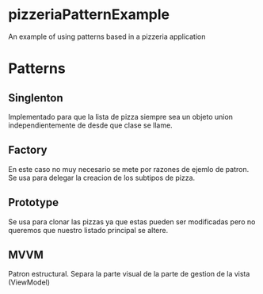 # pizzeriaPatternExample
An example of using patterns based in a pizzeria application

# Patterns

## Singlenton
Implementado para que la lista de pizza siempre sea un objeto union independientemente de desde que clase se llame.

## Factory 
En este caso no muy necesario se mete por razones de ejemlo de patron. Se usa para delegar la creacion de los subtipos de pizza.

## Prototype
Se usa para clonar las pizzas ya que estas pueden ser modificadas pero no queremos que nuestro listado principal se altere.

## MVVM
Patron estructural. Separa la parte visual de la parte de gestion de la vista (ViewModel) 
